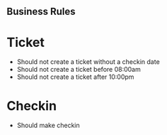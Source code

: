 ## Business Rules

# Ticket
- Should not create a ticket without a checkin date
- Should not create a ticket before 08:00am
- Should not create a ticket after 10:00pm

# Checkin
- Should make checkin
